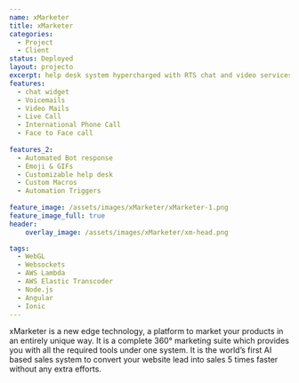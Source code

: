 ```yaml
---
name: xMarketer
title: xMarketer
categories:
  - Project
  - Client
status: Deployed
layout: projecto
excerpt: help desk system hypercharged with RTS chat and video services
features:
  - chat widget
  - Voicemails
  - Video Mails
  - Live Call
  - International Phone Call
  - Face to Face call
    
features_2:
  - Automated Bot response
  - Emoji & GIFs
  - Customizable help desk
  - Custom Macros
  - Automation Triggers
  
feature_image: /assets/images/xMarketer/xMarketer-1.png
feature_image_full: true
header: 
    overlay_image: /assets/images/xMarketer/xm-head.png

tags:
  - WebGL
  - Websockets
  - AWS Lambda
  - AWS Elastic Transcoder
  - Node.js
  - Angular
  - Ionic
---
```


xMarketer is a new edge technology, a platform to market your products in an entirely unique way. It is a complete 360° marketing suite which provides you with all the required tools under one system. It is the world’s first AI based sales system to convert your website lead into sales 5 times faster without any extra efforts.



